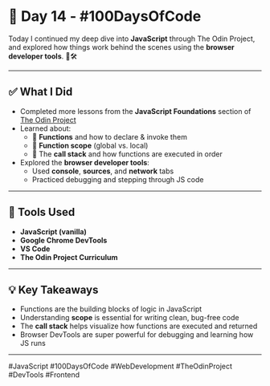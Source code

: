 # 📅 Day 14 - #100DaysOfCode

Today I continued my deep dive into **JavaScript** through The Odin Project, and explored how things work behind the scenes using the **browser developer tools**. 🧠🛠️

---

## ✅ What I Did

- Completed more lessons from the **JavaScript Foundations** section of [The Odin Project](https://www.theodinproject.com/)
- Learned about:
  - 🔹 **Functions** and how to declare & invoke them
  - 🔹 **Function scope** (global vs. local)
  - 🔹 The **call stack** and how functions are executed in order
- Explored the **browser developer tools**:
  - Used **console**, **sources**, and **network** tabs
  - Practiced debugging and stepping through JS code

---

## 🧰 Tools Used

- **JavaScript (vanilla)**
- **Google Chrome DevTools**
- **VS Code**
- **The Odin Project Curriculum**

---

## 💡 Key Takeaways

- Functions are the building blocks of logic in JavaScript
- Understanding **scope** is essential for writing clean, bug-free code
- The **call stack** helps visualize how functions are executed and returned
- Browser DevTools are super powerful for debugging and learning how JS runs

--- 

#JavaScript #100DaysOfCode #WebDevelopment #TheOdinProject #DevTools #Frontend 
